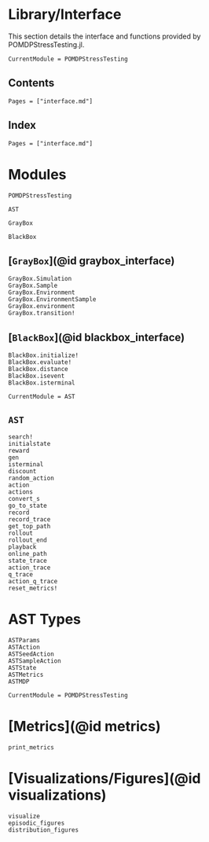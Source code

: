 # Library/Interface

This section details the interface and functions provided by POMDPStressTesting.jl.

```@meta
CurrentModule = POMDPStressTesting
```

## Contents

```@contents
Pages = ["interface.md"]
```

## Index

```@index
Pages = ["interface.md"]
```

# Modules
```@docs
POMDPStressTesting
```

```@docs
AST
```

```@docs
GrayBox
```

```@docs
BlackBox
```

## [`GrayBox`](@id graybox_interface)
```@docs
GrayBox.Simulation
GrayBox.Sample
GrayBox.Environment
GrayBox.EnvironmentSample
GrayBox.environment
GrayBox.transition!
```

## [`BlackBox`](@id blackbox_interface)
```@docs
BlackBox.initialize!
BlackBox.evaluate!
BlackBox.distance
BlackBox.isevent
BlackBox.isterminal
```

```@meta
CurrentModule = AST
```

## `AST`
```@docs
search!
initialstate
reward
gen
isterminal
discount
random_action
action
actions
convert_s
go_to_state
record
record_trace
get_top_path
rollout
rollout_end
playback
online_path
state_trace
action_trace
q_trace
action_q_trace
reset_metrics!
```

# AST Types
```@docs
ASTParams
ASTAction
ASTSeedAction
ASTSampleAction
ASTState
ASTMetrics
ASTMDP
```

```@meta
CurrentModule = POMDPStressTesting
```

# [Metrics](@id metrics)
```@docs
print_metrics
```

# [Visualizations/Figures](@id visualizations)
```@docs
visualize
episodic_figures
distribution_figures
```